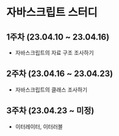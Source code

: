 # 자바스크립트 스터디

## 1주차 (23.04.10 ~ 23.04.16)

- 자바스크립트의 자료 구조 조사하기

## 2주차 (23.04.16 ~ 23.04.23)

- 자바스크립트의 클래스 조사하기

## 3주차 (23.04.23 ~ 미정)

- 이터레이터, 이터러블
